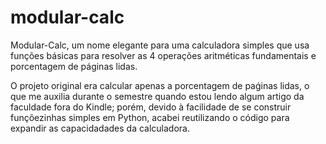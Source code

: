 # modular-calc

Modular-Calc, um nome elegante para uma calculadora simples que usa funções básicas para resolver as 4 operações aritméticas fundamentais e porcentagem de páginas lidas.

O projeto original era calcular apenas a porcentagem de paǵinas lidas, o que me auxilia durante o semestre quando estou lendo algum artigo da faculdade fora do Kindle; porém, devido à facilidade de se construir funçõezinhas simples em Python, acabei reutilizando o código para expandir as capacidadades da calculadora.
